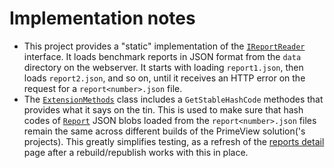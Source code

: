 ﻿# Implementation notes

* This project provides a "static" implementation of the [`IReportReader`](../Entities/IReportReader.cs) interface. It loads benchmark reports in JSON format from the `data` directory on the webserver. It starts with loading `report1.json`, then loads `report2.json`, and so on, until it receives an HTTP error on the request for a `report<number>.json` file.
* The [`ExtensionMethods`](ExtensionMethods.cs) class includes a `GetStableHashCode` methodes that provides what it says on the tin. This is used to make sure that hash codes of [`Report`](../Entities/Report.cs) JSON blobs loaded from the `report<number>.json` files remain the same across different builds of the PrimeView solution('s projects). This greatly simplifies testing, as a refresh of the [reports detail](../Frontend/Pages/ReportDetails.razor) page after a rebuild/republish works with this in place.